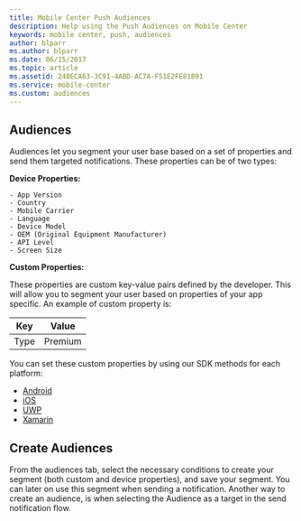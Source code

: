 ```yaml
---
title: Mobile Center Push Audiences
description: Help using the Push Audiences on Mobile Center
keywords: mobile center, push, audiences
author: blparr
ms.author: blparr
ms.date: 06/15/2017
ms.topic: article
ms.assetid: 240ECA63-3C91-4ABD-AC7A-F51E2FE81891
ms.service: mobile-center
ms.custom: audiences
---
```



## Audiences

Audiences let you segment your user base based on a set of properties and send them targeted notifications.
These properties can be of two types:

**Device Properties:**

    - App Version
    - Country
    - Mobile Carrier
    - Language
    - Device Model
    - OEM (Original Equipment Manufacturer)
    - API Level
    - Screen Size

**Custom Properties:**

These properties are custom key-value pairs defined by the developer. This will allow you to segment your user based on properties of your app specific.
An example of custom property is:

| Key | Value |
| ---- | ------- |
| Type | Premium |

You can set these custom properties by using our SDK methods for each platform:

   - [Android](~/sdk/other-apis/android.md)
   - [iOS](~/sdk/other-apis/ios.md)
   - [UWP](~/sdk/other-apis/uwp.md)
   - [Xamarin](~/sdk/other-apis/xamarin.md)

## Create Audiences

From the audiences tab, select the necessary conditions to create your segment (both custom and device properties), and save your segment. You can later on use this segment when sending a notification.
Another way to create an audience, is when selecting the Audience as a target in the send notification flow.
